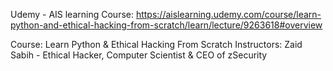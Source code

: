 Udemy - AIS learning Course:
https://aislearning.udemy.com/course/learn-python-and-ethical-hacking-from-scratch/learn/lecture/9263618#overview

Course: Learn Python & Ethical Hacking From Scratch
Instructors: Zaid Sabih - Ethical Hacker, Computer Scientist & CEO of zSecurity

